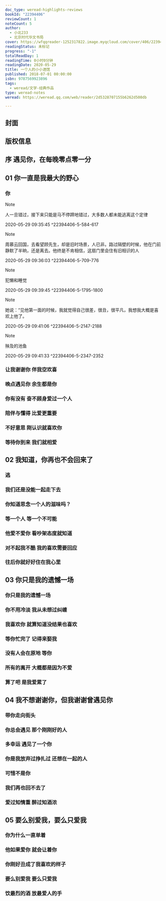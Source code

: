 ```yaml
---
doc_type: weread-highlights-reviews
bookId: "22394406"
reviewCount: 1
noteCount: 5
author:
  - 小北233
  - 北京时代华文书局
cover: https://wfqqreader-1252317822.image.myqcloud.com/cover/406/22394406/t7_22394406.jpg
readingStatus: 未标记
progress: "-1"
totalReadDay: 1
readingTime: 0小时0分钟
readingDate: 2020-05-29
title: 一个人的小小酒馆
published: 2018-07-01 00:00:00
isbn: 9787569923896
tags:
  - weread/文学-经典作品
type: weread-notes
weread: https://weread.qq.com/web/reader/2d5328707155b6262d500db

---
```



## 封面

## 版权信息

## 序 遇见你，在每晚零点零一分

## 01 你一直是我最大的野心

### 你

> [!NOTE] 
> 人一旦错过，接下来只能是马不停蹄地错过，大多数人都未能逃离这个定律
> 
> 2020-05-29 09:35:45 ^22394406-5-584-617

> [!NOTE] 
> 周慕云回国，去看望顾先生，却是旧时场景，人已非。路过隔壁的时候，他在门前静默了半晌，还是离去。他终是不肯相信，这扇门里会住有旧相识的人
> 
> 2020-05-29 09:36:03 ^22394406-5-709-776

> [!NOTE] 
> 犯懒和睡觉
> 
> 2020-05-29 09:39:45 ^22394406-5-1795-1800

> [!NOTE] 
> 她说：“见他第一面的时候，我就觉得自己很差，很丑，很平凡，我想我大概是喜欢上他了。
> 
> 2020-05-29 09:41:06 ^22394406-5-2147-2188

> [!NOTE] 
> 殃及的池鱼
> 
> 2020-05-29 09:41:33 ^22394406-5-2347-2352

### 让我谢谢你 伴我空欢喜

### 晚点遇见你 余生都是你

### 你有没有 奋不顾身爱过一个人

### 陪伴与懂得 比爱更重要

### 不好意思 刚认识就喜欢你

### 等待你到来 我们就相爱

## 02 我知道，你再也不会回来了

### 逃

### 我们还是没能一起走下去

### 你知道思念一个人的滋味吗？

### 等一个人 等一个不可能

### 他爱不爱你 看吵架态度就知道

### 对不起我不酷 我的喜欢需要回应

### 往后你就好好住在我心里

## 03 你只是我的遗憾一场

### 你只是我的遗憾一场

### 你不用冷淡 我从未想过纠缠

### 我喜欢你 就算知道没结果也喜欢

### 等你忙完了 记得来娶我

### 没有人会在原地 等你

### 所有的离开 大概都是因为不爱

### 算了吧 是我爱累了

## 04 我不想谢谢你，但我谢谢曾遇见你

### 带你走向街头

### 你总会遇见 那个刚刚好的人

### 多幸运 遇见了一个你

### 你是我放弃过挣扎过 还想在一起的人

### 可惜不是你

### 我们再也回不去了

### 爱过知情重 醉过知酒浓

## 05 要么别爱我，要么只爱我

### 你为什么一直单着

### 他如果爱你 就会让着你

### 你刚好丑成了我喜欢的样子

### 要么别爱我 要么只爱我

### 饮最烈的酒 放最爱人的手

